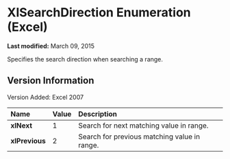 
# XlSearchDirection Enumeration (Excel)

 **Last modified:** March 09, 2015

Specifies the search direction when searching a range.

## Version Information

Version Added: Excel 2007 



|**Name**|**Value**|**Description**|
|:-----|:-----|:-----|
| **xlNext**|1|Search for next matching value in range.|
| **xlPrevious**|2|Search for previous matching value in range.|
